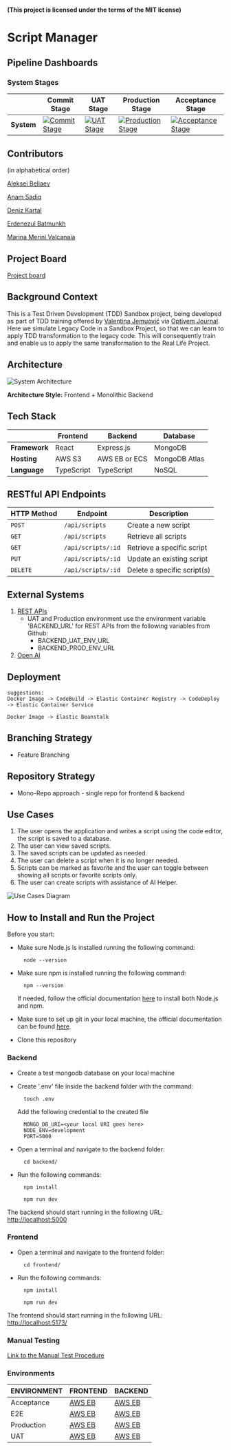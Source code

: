 #### (This project is licensed under the terms of the MIT license)

# Script Manager

## Pipeline Dashboards

### System Stages

|                    | Commit Stage         | UAT Stage             |  Production Stage     | Acceptance Stage     |
| ------------------ | -------------------- |-----------------------|-----------------------|-----------------------|
| **System**         | [![Commit Stage](https://github.com/Team-DBA-TDD-Training/dummy-script-manager/actions/workflows/commit.yml/badge.svg)](https://github.com/Team-DBA-TDD-Training/dummy-script-manager/actions/workflows/commit.yml) | [![UAT Stage](https://github.com/Team-DBA-TDD-Training/dummy-script-manager/actions/workflows/uat-stage.yml/badge.svg?event=workflow_dispatch)](https://github.com/Team-DBA-TDD-Training/dummy-script-manager/actions/workflows/uat-stage.yml) | [![Production Stage](https://github.com/Team-DBA-TDD-Training/dummy-script-manager/actions/workflows/production-stage.yml/badge.svg?event=workflow_dispatch)](https://github.com/Team-DBA-TDD-Training/dummy-script-manager/actions/workflows/production-stage.yml) | [![Acceptance Stage](https://github.com/Team-DBA-TDD-Training/dummy-script-manager/actions/workflows/acceptance.yml/badge.svg?event=workflow_dispatch)](https://github.com/Team-DBA-TDD-Training/dummy-script-manager/actions/workflows/acceptance.yml)


## Contributors

(in alphabetical order)

[Aleksei Beliaev](https://github.com/orgs/Team-DBA-TDD-Training/people/AleksBeliaevS3T)

[Anam Sadiq](https://github.com/orgs/Team-DBA-TDD-Training/people/anamsadiq)

[Deniz Kartal](https://github.com/orgs/Team-DBA-TDD-Training/people/dkartal)

[Erdenezul Batmunkh](https://github.com/orgs/Team-DBA-TDD-Training/people/erden3zul-3t)

[Marina Merini Valcanaia](https://github.com/orgs/Team-DBA-TDD-Training/people/marinamv885)


## Project Board

[Project board](https://github.com/orgs/Team-DBA-TDD-Training/projects/1)

## Background Context

This is a Test Driven Development (TDD) Sandbox project, being developed as part of TDD training offered by
[Valentina Jemuović](https://www.linkedin.com/in/valentinajemuovic) via [Optivem Journal](https://journal.optivem.com/).
Here we simulate Legacy Code in a Sandbox Project, so that we can learn to apply TDD transformation to the legacy code.
This will consequently train and enable us to apply the same transformation to the Real Life Project.

## Architecture

![System Architecture](system.png)

**Architecture Style:** Frontend + Monolithic Backend

## Tech Stack

|               | Frontend   | Backend       | Database      |
| ------------- | ---------- | ------------- | ------------- |
| **Framework** | React      | Express.js    | MongoDB       |
| **Hosting**   | AWS S3     | AWS EB or ECS | MongoDB Atlas |
| **Language**  | TypeScript | TypeScript    | NoSQL         |

## RESTful API Endpoints

| HTTP Method | Endpoint           | Description                  |
| ----------- |--------------------| -----------------------------|
| `POST`      | `/api/scripts`     | Create a new script          |
| `GET`       | `/api/scripts`     | Retrieve all scripts         |
| `GET`       | `/api/scripts/:id` | Retrieve a specific script   |
| `PUT`       | `/api/scripts/:id` | Update an existing script    |
| `DELETE`    | `/api/scripts/:id` | Delete a specific script(s)  |


## External Systems

1. [REST APIs](http://script-manager-backend-production.us-east-1.elasticbeanstalk.com)
    -  UAT and Production environment use the environment variable 'BACKEND_URL' for REST APIs from the following variables from Github:
        - BACKEND_UAT_ENV_URL
        - BACKEND_PROD_ENV_URL
2. [Open AI](https://chatgpt.com)

## Deployment

    suggestions:
    Docker Image -> CodeBuild -> Elastic Container Registry -> CodeDeploy -> Elastic Container Service

    Docker Image -> Elastic Beanstalk

## Branching Strategy

- Feature Branching

## Repository Strategy

- Mono-Repo approach - single repo for frontend & backend

## Use Cases

1. The user opens the application and writes a script using the code editor, the script is saved to a database.
2. The user can view saved scripts.
3. The saved scripts can be updated as needed.
4. The user can delete a script when it is no longer needed.
5. Scripts can be marked as favorite and the user can toggle between showing all scripts or favorite scripts only.
6. The user can create scripts with assistance of AI Helper.

![Use Cases Diagram](script-manager-use-case.png)

## How to Install and Run the Project

Before you start:

- Make sure Node.js is installed running the following command:

        node --version


- Make sure npm is installed running the following command:

        npm --version

    If needed, follow the official documentation [here](https://nodejs.org/en/learn/getting-started/how-to-install-nodejs) to install both Node.js and npm.

- Make sure to set up git in your local machine, the official documentation can be found [here](https://docs.github.com/en/get-started/getting-started-with-git/set-up-git).

- Clone this repository

### Backend
- Create a test mongodb database on your local machine
- Create '.env' file inside the backend folder with the command:

        touch .env


    Add the following credential to the created file

        MONGO_DB_URI=<your local URI goes here>
        NODE_ENV=development
        PORT=5000

- Open a terminal and navigate to the backend folder:

        cd backend/


- Run the following commands:


        npm install 

        npm run dev


The backend should start running in the following URL: [http://localhost:5000](http://localhost:5000)

### Frontend

- Open a terminal and navigate to the frontend folder:

        cd frontend/


- Run the following commands:

        npm install 

        npm run dev


The frontend should start running in the following URL: [http://localhost:5173/](http://localhost:5173/)

### Manual Testing
[Link to the Manual Test Procedure](manual-test-procedure)

### Environments

| ENVIRONMENT | FRONTEND                                                                          | BACKEND                                                                            |
| ----------- | --------------------------------------------------------------------------------- | ---------------------------------------------------------------------------------- |
| Acceptance  | [AWS EB](http://script-manager-frontend-acceptance.us-east-1.elasticbeanstalk.com)| [AWS EB](http://script-manager-backend-acceptance.us-east-1.elasticbeanstalk.com/) |
| E2E         | [AWS EB](http://script-manager-frontend-e2e.us-east-1.elasticbeanstalk.com)       | [AWS EB](http://script-manager-backend-e2e.us-east-1.elasticbeanstalk.com)         |
| Production  | [AWS EB](http://script-manager-frontend-production.us-east-1.elasticbeanstalk.com)| [AWS EB](http://script-manager-backend-production.us-east-1.elasticbeanstalk.com)  |
| UAT         | [AWS EB](http://script-manager-frontend-uat.us-east-1.elasticbeanstalk.com)       | [AWS EB](http://script-manager-backend-uat.us-east-1.elasticbeanstalk.com)         |
